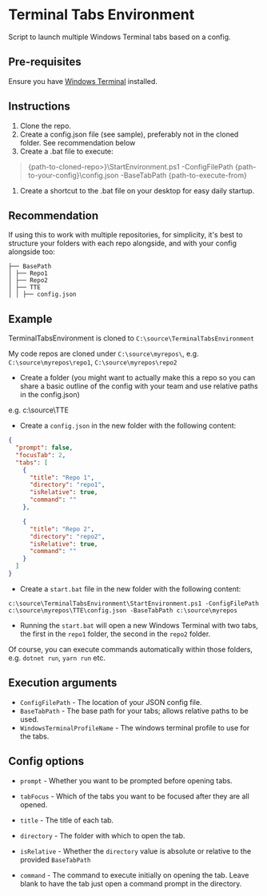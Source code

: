 # Terminal Tabs Environment

Script to launch multiple Windows Terminal tabs based on a config.

## Pre-requisites

Ensure you have [Windows Terminal](https://aka.ms/terminal) installed.

## Instructions

1. Clone the repo.
2. Create a config.json file (see sample), preferably not in the cloned folder. See recommendation below
3. Create a .bat file to execute:

> {path-to-cloned-repo>}\StartEnvironment.ps1 -ConfigFilePath {path-to-your-config}\config.json -BaseTabPath {path-to-execute-from}

1. Create a shortcut to the .bat file on your desktop for easy daily startup.

## Recommendation

If using this to work with multiple repositories, for simplicity, it's best to structure your folders with each repo alongside, and with your config alongside too:

```
├── BasePath
│ ├── Repo1
│ ├── Repo2
│ ├── TTE
│ │ ├── config.json
```

## Example

TerminalTabsEnvironment is cloned to `C:\source\TerminalTabsEnvironment`

My code repos are cloned under `C:\source\myrepos\`, e.g. `C:\source\myrepos\repo1`, `C:\source\myrepos\repo2`

- Create a folder (you might want to actually make this a repo so you can share a basic outline of the config with your team and use relative paths in the config.json)

e.g. c:\source\TTE

- Create a `config.json` in the new folder with the following content:

```json
{
  "prompt": false,
  "focusTab": 2,
  "tabs": [
    {
      "title": "Repo 1",
      "directory": "repo1",
      "isRelative": true,
      "command": ""
    },

    {
      "title": "Repo 2",
      "directory": "repo2",
      "isRelative": true,
      "command": ""
    }
  ]
}
```

- Create a `start.bat` file in the new folder with the following content:

```
c:\source\TerminalTabsEnvironment\StartEnvironment.ps1 -ConfigFilePath c:\source\myrepos\TTE\config.json -BaseTabPath c:\source\myrepos
```

- Running the `start.bat` will open a new Windows Terminal with two tabs, the first in the `repo1` folder, the second in the `repo2` folder.

Of course, you can execute commands automatically within those folders, e.g. `dotnet run`, `yarn run` etc.

## Execution arguments

- `ConfigFilePath` - The location of your JSON config file.
- `BaseTabPath` - The base path for your tabs; allows relative paths to be used.
- `WindowsTerminalProfileName` - The windows terminal profile to use for the tabs.

## Config options

- `prompt` - Whether you want to be prompted before opening tabs.
- `tabFocus` - Which of the tabs you want to be focused after they are all opened.

- `title` - The title of each tab.
- `directory` - The folder with which to open the tab.
- `isRelative` - Whether the `directory` value is absolute or relative to the provided `BaseTabPath`
- `command` - The command to execute initially on opening the tab. Leave blank to have the tab just open a command prompt in the directory.
